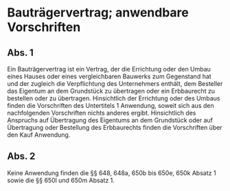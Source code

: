 # Bauträgervertrag; anwendbare Vorschriften



## Abs. 1

 Ein Bauträgervertrag ist ein Vertrag, der die Errichtung oder den Umbau eines Hauses oder eines vergleichbaren Bauwerks zum Gegenstand hat und der zugleich die Verpflichtung des Unternehmers enthält, dem Besteller das Eigentum an dem Grundstück zu übertragen oder ein Erbbaurecht zu bestellen oder zu übertragen. Hinsichtlich der Errichtung oder des Umbaus finden die Vorschriften des Untertitels 1 Anwendung, soweit sich aus den nachfolgenden Vorschriften nichts anderes ergibt. Hinsichtlich des Anspruchs auf Übertragung des Eigentums an dem Grundstück oder auf Übertragung oder Bestellung des Erbbaurechts finden die Vorschriften über den Kauf Anwendung.

## Abs. 2

 Keine Anwendung finden die §§ 648, 648a, 650b bis 650e, 650k Absatz 1 sowie die §§ 650l und 650m Absatz 1. 


